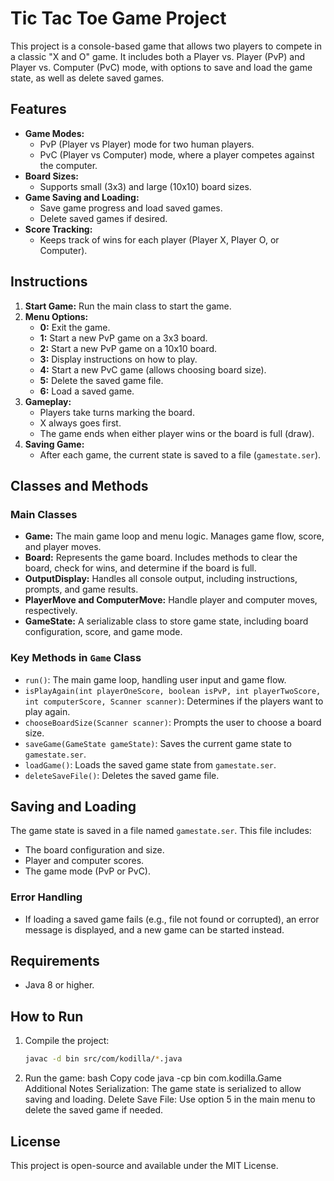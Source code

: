 # Tic Tac Toe Game Project

This project is a console-based game that allows two players to compete in a classic "X and O" game. It includes both a Player vs. Player (PvP) and Player vs. Computer (PvC) mode, with options to save and load the game state, as well as delete saved games.

## Features

- **Game Modes:** 
  - PvP (Player vs Player) mode for two human players.
  - PvC (Player vs Computer) mode, where a player competes against the computer.
- **Board Sizes:**
  - Supports small (3x3) and large (10x10) board sizes.
- **Game Saving and Loading:**
  - Save game progress and load saved games.
  - Delete saved games if desired.
- **Score Tracking:**
  - Keeps track of wins for each player (Player X, Player O, or Computer).

## Instructions

1. **Start Game:** Run the main class to start the game.
2. **Menu Options:**
   - **0:** Exit the game.
   - **1:** Start a new PvP game on a 3x3 board.
   - **2:** Start a new PvP game on a 10x10 board.
   - **3:** Display instructions on how to play.
   - **4:** Start a new PvC game (allows choosing board size).
   - **5:** Delete the saved game file.
   - **6:** Load a saved game.
3. **Gameplay:**
   - Players take turns marking the board.
   - X always goes first.
   - The game ends when either player wins or the board is full (draw).
4. **Saving Game:**
   - After each game, the current state is saved to a file (`gamestate.ser`).

## Classes and Methods

### Main Classes

- **Game:** The main game loop and menu logic. Manages game flow, score, and player moves.
- **Board:** Represents the game board. Includes methods to clear the board, check for wins, and determine if the board is full.
- **OutputDisplay:** Handles all console output, including instructions, prompts, and game results.
- **PlayerMove and ComputerMove:** Handle player and computer moves, respectively.
- **GameState:** A serializable class to store game state, including board configuration, score, and game mode.

### Key Methods in `Game` Class

- `run()`: The main game loop, handling user input and game flow.
- `isPlayAgain(int playerOneScore, boolean isPvP, int playerTwoScore, int computerScore, Scanner scanner)`: Determines if the players want to play again.
- `chooseBoardSize(Scanner scanner)`: Prompts the user to choose a board size.
- `saveGame(GameState gameState)`: Saves the current game state to `gamestate.ser`.
- `loadGame()`: Loads the saved game state from `gamestate.ser`.
- `deleteSaveFile()`: Deletes the saved game file.

## Saving and Loading

The game state is saved in a file named `gamestate.ser`. This file includes:
- The board configuration and size.
- Player and computer scores.
- The game mode (PvP or PvC).

### Error Handling

- If loading a saved game fails (e.g., file not found or corrupted), an error message is displayed, and a new game can be started instead.

## Requirements

- Java 8 or higher.

## How to Run

1. Compile the project:
   ```bash
   javac -d bin src/com/kodilla/*.java
2. Run the game:
bash
Copy code
java -cp bin com.kodilla.Game
Additional Notes
Serialization: The game state is serialized to allow saving and loading.
Delete Save File: Use option 5 in the main menu to delete the saved game if needed.

## License
This project is open-source and available under the MIT License.
